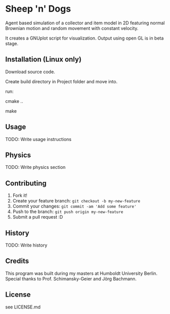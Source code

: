 # Sheep 'n' Dogs
Agent based simulation of a collector and item model in 2D featuring
normal Brownian motion and random movement with constant velocity.

It creates a GNUplot script for visualization. Output using open GL is
in beta stage.

## Installation (Linux only)

Download source code.

Create build directory in Project folder and move into.

run:

cmake ..

make


## Usage

TODO: Write usage instructions

## Physics

TODO: Write physics section

## Contributing

1. Fork it!
2. Create your feature branch: `git checkout -b my-new-feature`
3. Commit your changes: `git commit -am 'Add some feature'`
4. Push to the branch: `git push origin my-new-feature`
5. Submit a pull request :D

## History

TODO: Write history

## Credits

This program was built during my masters at Humboldt University Berlin.
Special thanks to Prof. Schimansky-Geier and Jörg Bachmann.

## License

see LICENSE.md